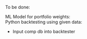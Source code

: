 To be done:

ML Model for portfolio weights: \
Python backtesting using given data:
- Input comp db into backtester
